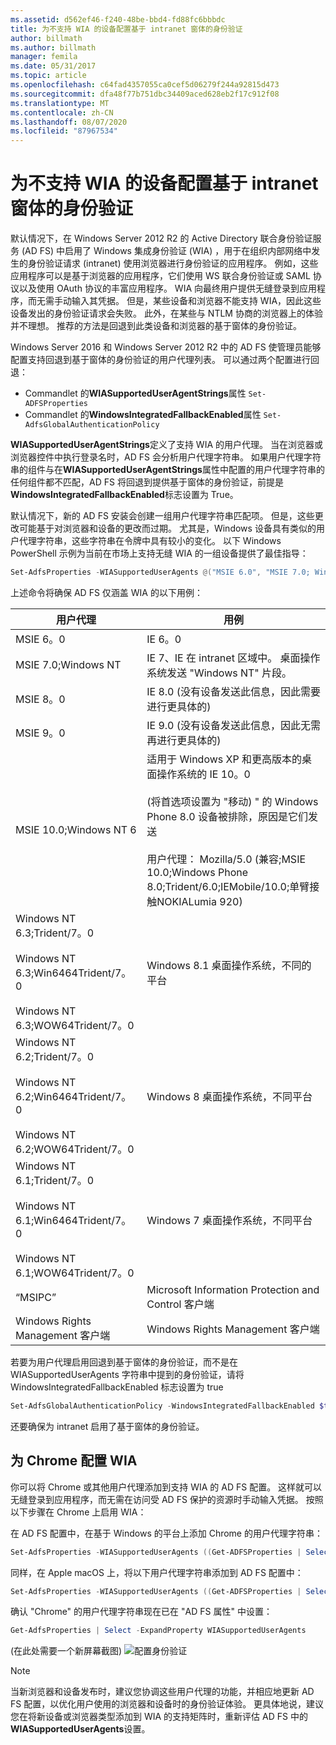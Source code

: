 ```yaml
---
ms.assetid: d562ef46-f240-48be-bbd4-fd88fc6bbbdc
title: 为不支持 WIA 的设备配置基于 intranet 窗体的身份验证
author: billmath
ms.author: billmath
manager: femila
ms.date: 05/31/2017
ms.topic: article
ms.openlocfilehash: c64fad4357055ca0cef5d06279f244a92815d473
ms.sourcegitcommit: dfa48f77b751dbc34409aced628eb2f17c912f08
ms.translationtype: MT
ms.contentlocale: zh-CN
ms.lasthandoff: 08/07/2020
ms.locfileid: "87967534"
---
```

# <a name="configuring-intranet-forms-based-authentication-for-devices-that-do-not-support-wia"></a>为不支持 WIA 的设备配置基于 intranet 窗体的身份验证

默认情况下，在 Windows Server 2012 R2 的 Active Directory 联合身份验证服务 (AD FS) 中启用了 Windows 集成身份验证 (WIA) ，用于在组织内部网络中发生的身份验证请求 (intranet) 使用浏览器进行身份验证的应用程序。 例如，这些应用程序可以是基于浏览器的应用程序，它们使用 WS 联合身份验证或 SAML 协议以及使用 OAuth 协议的丰富应用程序。 WIA 向最终用户提供无缝登录到应用程序，而无需手动输入其凭据。 但是，某些设备和浏览器不能支持 WIA，因此这些设备发出的身份验证请求会失败。 此外，在某些与 NTLM 协商的浏览器上的体验并不理想。 推荐的方法是回退到此类设备和浏览器的基于窗体的身份验证。

Windows Server 2016 和 Windows Server 2012 R2 中的 AD FS 使管理员能够配置支持回退到基于窗体的身份验证的用户代理列表。 可以通过两个配置进行回退：

- Commandlet 的**WIASupportedUserAgentStrings**属性 `Set-ADFSProperties`
- Commandlet 的**WindowsIntegratedFallbackEnabled**属性 `Set-AdfsGlobalAuthenticationPolicy`

**WIASupportedUserAgentStrings**定义了支持 WIA 的用户代理。 当在浏览器或浏览器控件中执行登录名时，AD FS 会分析用户代理字符串。 如果用户代理字符串的组件与在**WIASupportedUserAgentStrings**属性中配置的用户代理字符串的任何组件都不匹配，AD FS 将回退到提供基于窗体的身份验证，前提是**WindowsIntegratedFallbackEnabled**标志设置为 True。

默认情况下，新的 AD FS 安装会创建一组用户代理字符串匹配项。 但是，这些更改可能基于对浏览器和设备的更改而过期。 尤其是，Windows 设备具有类似的用户代理字符串，这些字符串在令牌中具有较小的变化。 以下 Windows PowerShell 示例为当前在市场上支持无缝 WIA 的一组设备提供了最佳指导：

```powershell
Set-AdfsProperties -WIASupportedUserAgents @("MSIE 6.0", "MSIE 7.0; Windows NT", "MSIE 8.0", "MSIE 9.0", "MSIE 10.0; Windows NT 6", "Windows NT 6.3; Trident/7.0", "Windows NT 6.3; Win64; x64; Trident/7.0", "Windows NT 6.3; WOW64; Trident/7.0", "Windows NT 6.2; Trident/7.0", "Windows NT 6.2; Win64; x64; Trident/7.0", "Windows NT 6.2; WOW64; Trident/7.0", "Windows NT 6.1; Trident/7.0", "Windows NT 6.1; Win64; x64; Trident/7.0", "Windows NT 6.1; WOW64; Trident/7.0", "MSIPC", "Windows Rights Management Client")
```

上述命令将确保 AD FS 仅涵盖 WIA 的以下用例：

用户代理|用例|
-----|-----|
MSIE 6。0|IE 6。0|
MSIE 7.0;Windows NT|IE 7、IE 在 intranet 区域中。 桌面操作系统发送 "Windows NT" 片段。|
MSIE 8。0|IE 8.0 (没有设备发送此信息，因此需要进行更具体的) |
MSIE 9。0|IE 9.0 (没有设备发送此信息，因此无需再进行更具体的) |
MSIE 10.0;Windows NT 6|适用于 Windows XP 和更高版本的桌面操作系统的 IE 10。0</br></br> (将首选项设置为 "移动) " 的 Windows Phone 8.0 设备被排除，原因是它们发送</br></br>用户代理： Mozilla/5.0 (兼容;MSIE 10.0;Windows Phone 8.0;Trident/6.0;IEMobile/10.0;单臂接触NOKIALumia 920) |
Windows NT 6.3;Trident/7。0</br></br>Windows NT 6.3;Win6464Trident/7。0</br></br>Windows NT 6.3;WOW64Trident/7。0| Windows 8.1 桌面操作系统，不同的平台|
Windows NT 6.2;Trident/7。0</br></br>Windows NT 6.2;Win6464Trident/7。0</br></br>Windows NT 6.2;WOW64Trident/7。0|Windows 8 桌面操作系统，不同平台|
Windows NT 6.1;Trident/7。0</br></br>Windows NT 6.1;Win6464Trident/7。0</br></br>Windows NT 6.1;WOW64Trident/7。0|Windows 7 桌面操作系统，不同平台|
“MSIPC”| Microsoft Information Protection and Control 客户端|
Windows Rights Management 客户端|Windows Rights Management 客户端|

若要为用户代理启用回退到基于窗体的身份验证，而不是在 WIASupportedUserAgents 字符串中提到的身份验证，请将 WindowsIntegratedFallbackEnabled 标志设置为 true

```powershell
Set-AdfsGlobalAuthenticationPolicy -WindowsIntegratedFallbackEnabled $true
```

还要确保为 intranet 启用了基于窗体的身份验证。

## <a name="configuring-wia-for-chrome"></a>为 Chrome 配置 WIA
你可以将 Chrome 或其他用户代理添加到支持 WIA 的 AD FS 配置。 这样就可以无缝登录到应用程序，而无需在访问受 AD FS 保护的资源时手动输入凭据。 按照以下步骤在 Chrome 上启用 WIA：

在 AD FS 配置中，在基于 Windows 的平台上添加 Chrome 的用户代理字符串：

```powershell
Set-AdfsProperties -WIASupportedUserAgents ((Get-ADFSProperties | Select -ExpandProperty WIASupportedUserAgents) + "Mozilla/5.0 (Windows NT)")
```

同样，在 Apple macOS 上，将以下用户代理字符串添加到 AD FS 配置中：

```powershell
Set-AdfsProperties -WIASupportedUserAgents ((Get-ADFSProperties | Select -ExpandProperty WIASupportedUserAgents) + "Mozilla/5.0 (Macintosh; Intel Mac OS X)")
```

确认 "Chrome" 的用户代理字符串现在已在 "AD FS 属性" 中设置：

```powershell
Get-AdfsProperties | Select -ExpandProperty WIASupportedUserAgents
```

 (在此处需要一个新屏幕截图) ![ 配置身份验证](media/Configure-intranet-forms-based-authentication-for-devices-that-do-not-support-WIA/chrome1.png)

>[!NOTE]
> 当新浏览器和设备发布时，建议您协调这些用户代理的功能，并相应地更新 AD FS 配置，以优化用户使用的浏览器和设备时的身份验证体验。 更具体地说，建议您在将新设备或浏览器类型添加到 WIA 的支持矩阵时，重新评估 AD FS 中的**WIASupportedUserAgents**设置。
